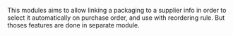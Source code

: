 This modules aims to allow linking a packaging to a supplier info in order to select
it automatically on purchase order, and use with reordering rule. But thoses features
are done in separate module.

